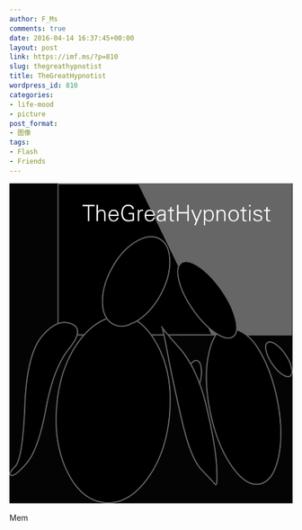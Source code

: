 ```yaml
---
author: F_Ms
comments: true
date: 2016-04-14 16:37:45+00:00
layout: post
link: https://imf.ms/?p=810
slug: thegreathypnotist
title: TheGreatHypnotist
wordpress_id: 810
categories:
- life-mood
- picture
post_format:
- 图像
tags:
- Flash
- Friends
---
```


![random (6)](/img/post/wp/2016/04/random-6.png)


Mem
